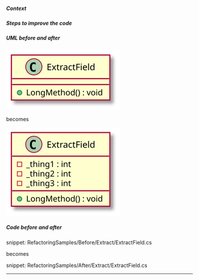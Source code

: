 
##### Context

##### Steps to improve the code

##### UML before and after

![ExtractField - Before](uml/Before/Extract/ExtractField.svg?raw=true)

becomes

![ExtractField - After](uml/After/Extract/ExtractField.svg?raw=true)

##### Code before and after

snippet: RefactoringSamples/Before/Extract/ExtractField.cs

becomes

snippet: RefactoringSamples/After/Extract/ExtractField.cs

-----

